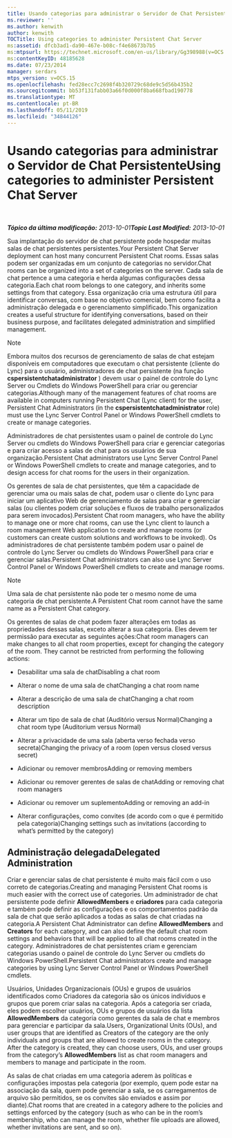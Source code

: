 ```yaml
---
title: Usando categorias para administrar o Servidor de Chat Persistente
ms.reviewer: ''
ms.author: kenwith
author: kenwith
TOCTitle: Using categories to administer Persistent Chat Server
ms:assetid: dfcb3ad1-da90-467e-b08c-f4e68673b7b5
ms:mtpsurl: https://technet.microsoft.com/en-us/library/Gg398988(v=OCS.15)
ms:contentKeyID: 48185628
ms.date: 07/23/2014
manager: serdars
mtps_version: v=OCS.15
ms.openlocfilehash: fed28ecc7c2698f4b320729c68de9c5d56b435b2
ms.sourcegitcommit: bb53f131fabb03a66f0d000f8ba668fbad190778
ms.translationtype: MT
ms.contentlocale: pt-BR
ms.lasthandoff: 05/11/2019
ms.locfileid: "34844126"
---
```

<div data-xmlns="http://www.w3.org/1999/xhtml">

<div class="topic" data-xmlns="http://www.w3.org/1999/xhtml" data-msxsl="urn:schemas-microsoft-com:xslt" data-cs="http://msdn.microsoft.com/en-us/">

<div data-asp="http://msdn2.microsoft.com/asp">

# <a name="using-categories-to-administer-persistent-chat-server"></a><span data-ttu-id="56add-102">Usando categorias para administrar o Servidor de Chat Persistente</span><span class="sxs-lookup"><span data-stu-id="56add-102">Using categories to administer Persistent Chat Server</span></span>

</div>

<div id="mainSection">

<div id="mainBody">

<span> </span>

<span data-ttu-id="56add-103">_**Tópico da última modificação:** 2013-10-01_</span><span class="sxs-lookup"><span data-stu-id="56add-103">_**Topic Last Modified:** 2013-10-01_</span></span>

<span data-ttu-id="56add-104">Sua implantação do servidor de chat persistente pode hospedar muitas salas de chat persistentes persistentes.</span><span class="sxs-lookup"><span data-stu-id="56add-104">Your Persistent Chat Server deployment can host many concurrent Persistent Chat rooms.</span></span> <span data-ttu-id="56add-105">Essas salas podem ser organizadas em um conjunto de categorias no servidor.</span><span class="sxs-lookup"><span data-stu-id="56add-105">Chat rooms can be organized into a set of categories on the server.</span></span> <span data-ttu-id="56add-106">Cada sala de chat pertence a uma categoria e herda algumas configurações dessa categoria.</span><span class="sxs-lookup"><span data-stu-id="56add-106">Each chat room belongs to one category, and inherits some settings from that category.</span></span> <span data-ttu-id="56add-107">Essa organização cria uma estrutura útil para identificar conversas, com base no objetivo comercial, bem como facilita a administração delegada e o gerenciamento simplificado.</span><span class="sxs-lookup"><span data-stu-id="56add-107">This organization creates a useful structure for identifying conversations, based on their business purpose, and facilitates delegated administration and simplified management.</span></span>

<div>


> [!NOTE]  
> <span data-ttu-id="56add-108">Embora muitos dos recursos de gerenciamento de salas de chat estejam disponíveis em computadores que executam o chat persistente (cliente do Lync) para o usuário, administradores de chat persistente (na função <STRONG>cspersistentchatadministrator</STRONG> ) devem usar o painel de controle do Lync Server ou Cmdlets do Windows PowerShell para criar ou gerenciar categorias.</span><span class="sxs-lookup"><span data-stu-id="56add-108">Although many of the management features of chat rooms are available in computers running Persistent Chat (Lync client) for the user, Persistent Chat Administrators (in the <STRONG>cspersistentchatadministrator</STRONG> role) must use the Lync Server Control Panel or Windows PowerShell cmdlets to create or manage categories.</span></span>



</div>

<span data-ttu-id="56add-109">Administradores de chat persistentes usam o painel de controle do Lync Server ou cmdlets do Windows PowerShell para criar e gerenciar categorias e para criar acesso a salas de chat para os usuários de sua organização.</span><span class="sxs-lookup"><span data-stu-id="56add-109">Persistent Chat administrators use Lync Server Control Panel or Windows PowerShell cmdlets to create and manage categories, and to design access for chat rooms for the users in their organization.</span></span>

<span data-ttu-id="56add-110">Os gerentes de sala de chat persistentes, que têm a capacidade de gerenciar uma ou mais salas de chat, podem usar o cliente do Lync para iniciar um aplicativo Web de gerenciamento de salas para criar e gerenciar salas (ou clientes podem criar soluções e fluxos de trabalho personalizados para serem invocados).</span><span class="sxs-lookup"><span data-stu-id="56add-110">Persistent Chat room managers, who have the ability to manage one or more chat rooms, can use the Lync client to launch a room management Web application to create and manage rooms (or customers can create custom solutions and workflows to be invoked).</span></span> <span data-ttu-id="56add-111">Os administradores de chat persistente também podem usar o painel de controle do Lync Server ou cmdlets do Windows PowerShell para criar e gerenciar salas.</span><span class="sxs-lookup"><span data-stu-id="56add-111">Persistent Chat administrators can also use Lync Server Control Panel or Windows PowerShell cmdlets to create and manage rooms.</span></span>

<div>


> [!NOTE]  
> <span data-ttu-id="56add-112">Uma sala de chat persistente não pode ter o mesmo nome de uma categoria de chat persistente.</span><span class="sxs-lookup"><span data-stu-id="56add-112">A Persistent Chat room cannot have the same name as a Persistent Chat category.</span></span>



</div>

<span data-ttu-id="56add-p103">Os gerentes de salas de chat podem fazer alterações em todas as propriedades dessas salas, exceto alterar a sua categoria. Eles devem ter permissão para executar as seguintes ações:</span><span class="sxs-lookup"><span data-stu-id="56add-p103">Chat room managers can make changes to all chat room properties, except for changing the category of the room. They cannot be restricted from performing the following actions:</span></span>

  - <span data-ttu-id="56add-115">Desabilitar uma sala de chat</span><span class="sxs-lookup"><span data-stu-id="56add-115">Disabling a chat room</span></span>

  - <span data-ttu-id="56add-116">Alterar o nome de uma sala de chat</span><span class="sxs-lookup"><span data-stu-id="56add-116">Changing a chat room name</span></span>

  - <span data-ttu-id="56add-117">Alterar a descrição de uma sala de chat</span><span class="sxs-lookup"><span data-stu-id="56add-117">Changing a chat room description</span></span>

  - <span data-ttu-id="56add-118">Alterar um tipo de sala de chat (Auditório versus Normal)</span><span class="sxs-lookup"><span data-stu-id="56add-118">Changing a chat room type (Auditorium versus Normal)</span></span>

  - <span data-ttu-id="56add-119">Alterar a privacidade de uma sala (aberta verso fechada verso secreta)</span><span class="sxs-lookup"><span data-stu-id="56add-119">Changing the privacy of a room (open versus closed versus secret)</span></span>

  - <span data-ttu-id="56add-120">Adicionar ou remover membros</span><span class="sxs-lookup"><span data-stu-id="56add-120">Adding or removing members</span></span>

  - <span data-ttu-id="56add-121">Adicionar ou remover gerentes de salas de chat</span><span class="sxs-lookup"><span data-stu-id="56add-121">Adding or removing chat room managers</span></span>

  - <span data-ttu-id="56add-122">Adicionar ou remover um suplemento</span><span class="sxs-lookup"><span data-stu-id="56add-122">Adding or removing an add-in</span></span>

  - <span data-ttu-id="56add-123">Alterar configurações, como convites (de acordo com o que é permitido pela categoria)</span><span class="sxs-lookup"><span data-stu-id="56add-123">Changing settings such as invitations (according to what’s permitted by the category)</span></span>

<div>

## <a name="delegated-administration"></a><span data-ttu-id="56add-124">Administração delegada</span><span class="sxs-lookup"><span data-stu-id="56add-124">Delegated Administration</span></span>

<span data-ttu-id="56add-125">Criar e gerenciar salas de chat persistente é muito mais fácil com o uso correto de categorias.</span><span class="sxs-lookup"><span data-stu-id="56add-125">Creating and managing Persistent Chat rooms is much easier with the correct use of categories.</span></span> <span data-ttu-id="56add-126">Um administrador de chat persistente pode definir **AllowedMembers** e **criadores** para cada categoria e também pode definir as configurações e os comportamentos padrão da sala de chat que serão aplicados a todas as salas de chat criadas na categoria.</span><span class="sxs-lookup"><span data-stu-id="56add-126">A Persistent Chat Administrator can define **AllowedMembers** and **Creators** for each category, and can also define the default chat room settings and behaviors that will be applied to all chat rooms created in the category.</span></span> <span data-ttu-id="56add-127">Administradores de chat persistentes criam e gerenciam categorias usando o painel de controle do Lync Server ou cmdlets do Windows PowerShell.</span><span class="sxs-lookup"><span data-stu-id="56add-127">Persistent Chat administrators create and manage categories by using Lync Server Control Panel or Windows PowerShell cmdlets.</span></span>

<span data-ttu-id="56add-p105">Usuários, Unidades Organizacionais (OUs) e grupos de usuários identificados como Criadores da categoria são os únicos indivíduos e grupos que porem criar salas na categoria. Após a categoria ser criada, eles podem escolher usuários, OUs e grupos de usuários da lista  **AllowedMembers** da categoria como gerentes da sala de chat e membros para gerenciar e participar da sala.</span><span class="sxs-lookup"><span data-stu-id="56add-p105">Users, Organizational Units (OUs), and user groups that are identified as Creators of the category are the only individuals and groups that are allowed to create rooms in the category. After the category is created, they can choose users, OUs, and user groups from the category’s **AllowedMembers** list as chat room managers and members to manage and participate in the room.</span></span>

<span data-ttu-id="56add-130">As salas de chat criadas em uma categoria aderem às políticas e configurações impostas pela categoria (por exemplo, quem pode estar na associação da sala, quem pode gerenciar a sala, se os carregamentos de arquivo são permitidos, se os convites são enviados e assim por diante).</span><span class="sxs-lookup"><span data-stu-id="56add-130">Chat rooms that are created in a category adhere to the policies and settings enforced by the category (such as who can be in the room’s membership, who can manage the room, whether file uploads are allowed, whether invitations are sent, and so on).</span></span>

</div>

</div>

<span> </span>

</div>

</div>

</div>

